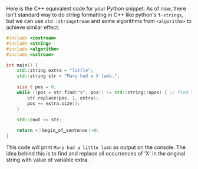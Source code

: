 Here is the C++ equivalent code for your Python snippet. As of now, there isn't standard way to do string formatting in C++ like python's `f-strings`, but we can use `std::stringstream` and some algorithms from `<algorithm>` to achieve similar effect:
```cpp
#include <iostream>
#include <string>
#include <algorithm>
#include <sstream>

int main() {
    std::string extra = "little";
    std::string str = "Mary had a X lamb.";
    
    size_t pos = 0;
    while ((pos = str.find("X", pos)) != std::string::npos) { // find the substring 'X' in string and replace it with 'extra' 
        str.replace(pos, 1, extra);  
        pos += extra.size();  
    }
    
    std::cout << str;

    return <｜begin▁of▁sentence｜>0;
}
```
This code will print `Mary had a little lamb` as output on the console. The idea behind this is to find and replace all occurrences of 'X' in the original string with value of variable extra.

